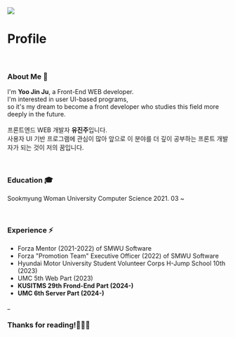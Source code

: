 <img src="https://capsule-render.vercel.app/api?type=waving&color=0:E56AB3,25:EF87BE,50:F9A3CB,75:FCBCD7,100:FFCEE6&height=300&section=header&text=Welcome%20to%20Jinju's%20GitHub%20!&animation=twinkling&fontSize=40&fontColor=ffffff" />

# Profile
<br>

### About Me 🌱
I'm <b>Yoo Jin Ju</b>, a Front-End WEB developer.<br>
I'm interested in user UI-based programs, <br>
so it's my dream to become a front developer who studies this field more deeply in the future.
<br><br>
프론트엔드 WEB 개발자 <b>유진주</b>입니다. <br>
사용자 UI 기반 프로그램에 관심이 많아 앞으로 이 분야를 더 깊이 공부하는 프론트 개발자가 되는 것이 저의 꿈입니다.

<br>

### Education 🎓
Sookmyung Woman University Computer Science 2021. 03 ~

<br>

### Experience ⚡
- Forza Mentor (2021-2022) of SMWU Software
- Forza "Promotion Team" Executive Officer (2022) of SMWU Software
- Hyundai Motor University Student Volunteer Corps H-Jump School 10th (2023)
- UMC 5th Web Part (2023)
- **KUSITMS 29th Frond-End Part (2024-)**
- **UMC 6th Server Part (2024-)**

_
<br>

### Thanks for reading!🙋🏻‍♀️
